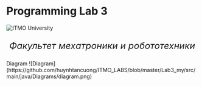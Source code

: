 # Programming Lab 3
![ITMO University](https://www.ifmo.ru/images/pages_trans/50/itmo_horiz_white_eng.jpg)
<p align="center" style ="font-size: 24px"><em>Факультет мехатроники и робототехники</em></p>
Diagram 
![Diagram](https://github.com/huynhtancuong/ITMO_LABS/blob/master/Lab3_my/src/main/java/Diagrams/diagram.png)
